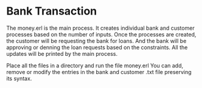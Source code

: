 # Bank Transaction

The money.erl is the main process. It creates individual bank and customer processes based on the number of inputs. Once the processes are created, the customer will be requesting the bank for loans. And the bank will be approving or denning the loan requests based on the constraints. All the updates will be printed by the main process.

Place all the files in a directory and run the file money.erl
You can add, remove or modify the entries in the bank and customer .txt file preserving its syntax.

